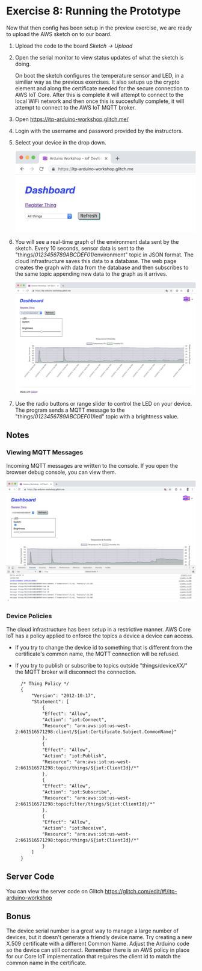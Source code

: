 # Exercise 8: Running the Prototype

Now that then config has been setup in the preview exercise, we are ready to upload the AWS sketch on to our board.

1. Upload the code to the board _Sketch -> Upload_
1. Open the serial monitor to view status updates of what the sketch is doing.

    On boot the sketch configures the temperature sensor and LED, in a similiar way as the previous exercises. It also setups up the crypto element and along the certificate needed for the secure connection to AWS IoT Core. After this is complete it will attempt to connect to the local WiFi network and then once this is succesfully complete, it will attempt to connect to the AWS IoT MQTT broker.
1. Open https://itp-arduino-workshop.glitch.me/
1. Login with the username and password provided by the instructors.
1. Select your device in the drop down.

    ![Screenshot of Dashboard](images/dashboard-device-dropdown.png)

1. You will see a real-time graph of the environment data sent by the sketch. Every 10 seconds, sensor data is sent to the "things/*0123456789ABCDEF01*/environment" topic in JSON format. The cloud infrastructure saves this data to a database. The web page creates the graph with data from the database and then subscribes to the same topic appending new data to the graph as it arrives.

    ![Screenshot of Dashboard](images/dashboard-device.png)

1. Use the radio buttons or range slider to control the LED on your device. The program sends a  MQTT message to the "things/*0123456789ABCDEF01*/led" topic with a brightness value.

## Notes

### Viewing MQTT Messages

Incoming MQTT messages are written to the console. If you open the browser debug console, you can view them.

![Screenshot of Dashboard with Developer Tools open](images/dashboard-developer-tools.png)

### Device Policies

The cloud infrastructure has been setup in a restrictive manner. AWS Core IoT has a policy applied to enforce the topics a device a device can access.

* If you try to change the device id to something that is different from the certificate's common name, the MQTT connection will be refused.
* If you try to publish or subscribe to topics outside "things/device*XX*/" the MQTT broker will disconnect the connection.

        /* Thing Policy */
        {
            "Version": "2012-10-17",
            "Statement": [
                {
                "Effect": "Allow",
                "Action": "iot:Connect",
                "Resource": "arn:aws:iot:us-west-2:661516571298:client/${iot:Certificate.Subject.CommonName}"
                },
                {
                "Effect": "Allow",
                "Action": "iot:Publish",
                "Resource": "arn:aws:iot:us-west-2:661516571298:topic/things/${iot:ClientId}/*"
                },
                {
                "Effect": "Allow",
                "Action": "iot:Subscribe",
                "Resource": "arn:aws:iot:us-west-2:661516571298:topicfilter/things/${iot:ClientId}/*"
                },
                {
                "Effect": "Allow",
                "Action": "iot:Receive",
                "Resource": "arn:aws:iot:us-west-2:661516571298:topic/things/${iot:ClientId}/*"
                }
            ]
        }


## Server Code

You can view the server code on Glitch https://glitch.com/edit/#!/itp-arduino-workshop

## Bonus

The device serial number is a great way to manage a large number of devices, but it doesn't generate a friendly device name. Try creating a new X.509 certificate with a different Common Name. Adjust the Arduino code so the device can still connect. Remember there is an AWS policy in place for our Core IoT implementation that requires the client id to match the common name in the certificate.